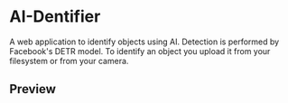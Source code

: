 # AI-Dentifier

A web application to identify objects using AI.
Detection is performed by  Facebook's DETR model. 
To identify an object you upload it from your 
filesystem or from your camera.

## Preview

